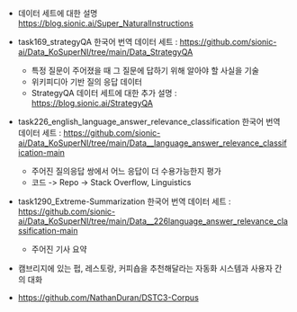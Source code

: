 - 데이터 세트에 대한 설명        
https://blog.sionic.ai/Super_NaturalInstructions     
    
  
    
- task169_strategyQA 한국어 번역 데이터 세트 : https://github.com/sionic-ai/Data_KoSuperNI/tree/main/Data_StrategyQA    
  - 특정 질문이 주어졌을 때 그 질문에 답하기 위해 알아야 할 사실을 기술    
  - 위키피디아 기반 질의 응답 데이터   
  - StrategyQA 데이터 세트에 대한 추가 설명 : https://blog.sionic.ai/StrategyQA    

     
- task226_english_language_answer_relevance_classification 한국어 번역 데이터 세트 : https://github.com/sionic-ai/Data_KoSuperNI/tree/main/Data__language_answer_relevance_classification-main         
    - 주어진 질의응답 쌍에서 어느 응답이 더 수용가능한지 평가     
    -  코드 -> Repo -> Stack Overflow, Linguistics  


- task1290_Extreme-Summarization 한국어 번역 데이터 세트 : https://github.com/sionic-ai/Data_KoSuperNI/tree/main/Data__226language_answer_relevance_classification-main                   
    - 주어진 기사 요약      

- 캠브리지에 있는 펍, 레스토랑, 커피숍을 추천해달라는 자동화 시스템과 사용자 간의 대화
- https://github.com/NathanDuran/DSTC3-Corpus
